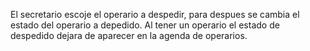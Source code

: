 El secretario escoje el operario a despedir, para despues se cambia el estado del operario a depedido. Al tener un operario el estado de despedido dejara de aparecer en la agenda de operarios.